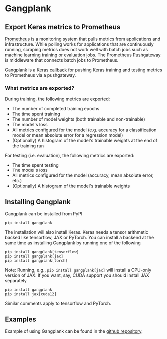 # Gangplank
## Export Keras metrics to Prometheus
[Prometheus](https://prometheus.io/) is a monitoring system that pulls metrics from applications and infrastructure.
While polling works for applications that are continuously running, scraping metrics does not work well with batch jobs such as
machine learning training or evaluation jobs. The Prometheus [Pushgateway](https://prometheus.io/docs/instrumenting/pushing/)
is middleware that connects batch jobs to Prometheus.

Gangplank is a Keras [callback](https://keras.io/api/callbacks/) for pushing Keras training and testing metrics to Prometheus via a
pushgateway.

### What metrics are exported?
During training, the following metrics are exported:
 * The number of completed training epochs
 * The time spent training
 * The number of model weights (both trainable and non-trainable)
 * The model's loss
 * All metrics configured for the model (e.g. accuracy for a classification model or mean absolute error for a regression model)
 * (Optionally) A histogram of the model's trainable weights at the end of the training run

For testing (i.e. evaluation), the following metrics are exported:
 * The time spent testing
 * The model's loss
 * All metrics configured for the model (accuracy, mean absolute error, etc.)
 * (Optionally) A histogram of the model's trainable weights

## Installing Gangplank
Gangplank can be installed from PyPI

```
pip install gangplank
```

The installation will also install Keras. Keras needs a tensor arithmetic backed like tensorflow, JAX or PyTorch. You can install a
backend at the same time as installing Gangplank by running one of the following

```
pip install gangplank[tensorflow]
pip install gangplank[jax]
pip install gangplank[torch]
```

Note: Running, e.g., `pip install gangplank[jax]` will install a CPU-only version of JAX. If you want, say, CUDA support you should install JAX separately

```
pip install gangplank
pip install jax[cuda12]
```

Similar comments apply to tensorflow and PyTorch.

## Examples
Example of using Gangplank can be found in the [github repository](https://github.com/hammingweight/gangplank/tree/main/examples).



